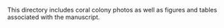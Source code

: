 This directory includes coral colony photos as well as figures and tables associated with the manuscript.